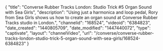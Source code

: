 {
    "title": "Converse Rubber Tracks London: Studio Trick #5 Organ Sound with Sea Girls",
    "description": "Using just a harmonica and loop pedal, Rory from Sea Girls shows us how to create an organ sound at Converse Rubber Tracks studio in London.",
    "channelid": "168524",
    "videoid": "6384823",
    "date_created": "1440805709",
    "date_modified": "1447440072",
    "type": "captivate",
    "layout": "channelVideo",
    "url": "\/converse\/converse-rubber-tracks-london-studio-trick-5-organ-sound-with-sea-girls\/168524-6384823"
}